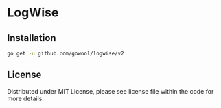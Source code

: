 # LogWise

## Installation

```sh
go get -u github.com/gowool/logwise/v2
```

## License

Distributed under MIT License, please see license file within the code for more details.